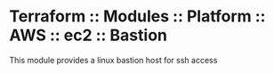# Terraform :: Modules :: Platform :: AWS :: ec2 :: Bastion

This module provides a linux bastion host for ssh access


